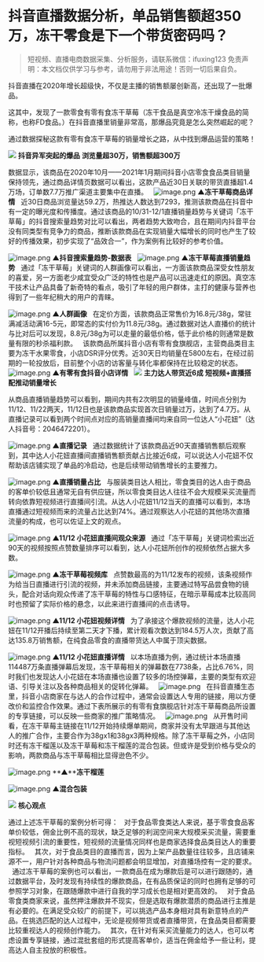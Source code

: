 # 抖音直播数据分析，单品销售额超350万，冻干零食是下一个带货密码吗？


>
> 短视频、直播电商数据采集、分析服务，请联系微信：ifuxing123
> 免责声明：本文档仅供学习与参考，请勿用于非法用途！否则一切后果自负。
> 


抖音直播在2020年增长超级快，不仅是主播的销售额屡创新高，还出现了一批爆品。


这其中，发现了一款零食有零有食冻干草莓（冻干食品是真空冷冻干燥食品的简称，也称FD食品。）在抖音直播里销量非常高，那爆品究竟是怎么突然崛起的呢？


通过数据探秘这款有零有食冻干草莓的销量增长之路，从中找到爆品运营的策略！


![](https://cdn.nlark.com/yuque/0/2021/webp/97322/1614656886069-0df1a802-bef5-4a12-bef0-1e45b3c548b9.webp#align=left&display=inline&height=170&margin=%5Bobject%20Object%5D&originHeight=170&originWidth=1080&size=0&status=done&style=none&width=1080)
**抖音异军突起的爆品**
**浏览量超30万，销售额超300万**


数据显示，该商品在2020年10月——2021年1月期间抖音小店零食食品类目销量保持领先，通过商品详情页数据可以看出，这款产品近30日关联的带货直播超1.4万场，订单数7.7万推广渠道主要集中在直播。
 
![image.png](https://cdn.nlark.com/yuque/0/2021/png/97322/1614656957950-b49eb83c-5582-4a8a-b379-33906d93ddf0.png#align=left&display=inline&height=96&margin=%5Bobject%20Object%5D&name=image.png&originHeight=192&originWidth=1080&size=117350&status=done&style=none&width=540)
**▲冻干草莓商品详情**
 
近30日商品浏览量达59.2万，热推达人数达到7293，推测该款商品在抖音中有一定的曝光度和传播度。通过该商品的10/31-12/1直播销量趋势与关键词「冻干草莓」的抖音搜索量趋势对比可以看出，两者趋势大致吻合，且在期间内抖音平台没有同类型有竞争力的商品，推断该款商品在实现销量大幅增长的同时也产生了较好的传播效果，初步实现了“品效合一”，作为案例有比较好的参考价值。


![image.png](https://cdn.nlark.com/yuque/0/2021/png/97322/1614656966814-9cb4f6ba-79d4-4917-ad4b-19131aa89256.png#align=left&display=inline&height=167&margin=%5Bobject%20Object%5D&name=image.png&originHeight=334&originWidth=832&size=32702&status=done&style=none&width=416)
**▲抖音搜索量趋势-数据表**
 
![image.png](https://cdn.nlark.com/yuque/0/2021/png/97322/1614656974845-cc3c8baa-a457-4efd-889a-b4fb97ee7238.png#align=left&display=inline&height=179&margin=%5Bobject%20Object%5D&name=image.png&originHeight=358&originWidth=1080&size=85843&status=done&style=none&width=540)
**▲冻干草莓直播销量趋势**
 
通过「冻干草莓」关键词的人群画像可以看出，一方面该款商品深受女性朋友的喜爱，另一方面老少咸宜受众广泛的特性也是产品可以迅速走红的原因。真空冻干技术让产品具备了新奇特的看点，吸引了年轻的用户群体，主打的健康与营养也得到了一些年纪稍大的用户的青睐。

![image.png](https://cdn.nlark.com/yuque/0/2021/png/97322/1614656981307-12f62b22-3c38-4e8d-99fc-0cf67c504992.png#align=left&display=inline&height=235&margin=%5Bobject%20Object%5D&name=image.png&originHeight=471&originWidth=790&size=111352&status=done&style=none&width=395)
**▲人群画像**
 
在定价方面，该款商品正常售价为16.8元/38g，常驻满减活动满16-5元，即常态的实付价为11.8元/38g。通过数据对达人直播价的统计与比对后可以发现，8.8元/38g为可以走量的最低价格，低于此价格的则通常是数量有限的秒杀福利款。
 
该款商品所属抖音小店有零有食旗舰店，主营商品类目主要为冻干水果零食，小店DSR评分优秀。近30天日均销量在5800左右，在经过前期的一轮投放后，目前整个小店的访客量与转化率都保持在比较稳定的状态。
 
![image.png](https://cdn.nlark.com/yuque/0/2021/png/97322/1614656991502-edede607-7319-40be-8e4f-966bf01da904.png#align=left&display=inline&height=152&margin=%5Bobject%20Object%5D&name=image.png&originHeight=304&originWidth=1080&size=54347&status=done&style=none&width=540)
**▲有零有食抖音小店详情**
 
![](https://cdn.nlark.com/yuque/0/2021/webp/97322/1614656886126-65236def-6bef-445b-a8f3-f4e536478bfd.webp#align=left&display=inline&height=22&margin=%5Bobject%20Object%5D&originHeight=170&originWidth=1080&size=0&status=done&style=none&width=140)
**主力达人带货近6成**
**短视频+直播搭配推动销量增长**


从商品直播销量趋势可以看到，期间内共有2次明显的销量峰值，时间点分别为11/12、11/22两天，11/12日也是该款商品实现首次日销量过万，达到了4.7万。从直播记录可以看到两个时间点对应的高销量直播间均来自同一位达人“小花妞”（达人抖音号：2046472201）。


![image.png](https://cdn.nlark.com/yuque/0/2021/png/97322/1614656998912-7fa8588d-0e45-4c18-b4c6-e0e570ef4789.png#align=left&display=inline&height=177&margin=%5Bobject%20Object%5D&name=image.png&originHeight=353&originWidth=1080&size=87083&status=done&style=none&width=540)
**▲直播记录**
 
通过数据统计了该款商品近90天直播销售额后观察到，其中达人小花妞直播间直播销售额贡献占比接近6成，可以说达人小花妞不仅帮助该店铺实现了单品的冷启动，也是后续带动销售增长的主要推力。


![image.png](https://cdn.nlark.com/yuque/0/2021/png/97322/1614657005978-46e98f52-4f76-4fc6-80ec-03962b21cb51.png#align=left&display=inline&height=216&margin=%5Bobject%20Object%5D&name=image.png&originHeight=432&originWidth=720&size=27563&status=done&style=none&width=360)
**▲直播销量占比**
 
与服装类目达人相比，零食类目的达人由于商品的客单价较低且通常无自有供应链，所以零食类目达人往往不会大规模采买流量而转向依靠短视频进行直播间引流。从达人小花妞11/12当天的直播可以看到，本场直播通过短视频而来的流量占比达到74%。通过观察达人小花妞的其他场次直播流量的构成，也可以佐证上文的观点。


![image.png](https://cdn.nlark.com/yuque/0/2021/png/97322/1614657013263-3b4d05f8-c946-4c05-aeb4-254b66c117ea.png#align=left&display=inline&height=215&margin=%5Bobject%20Object%5D&name=image.png&originHeight=429&originWidth=1080&size=48988&status=done&style=none&width=540)
**▲11/12 小花妞直播间观众来源**
 
通过「冻干草莓」关键词检索出近90天的视频按照点赞数量排序可以看到，达人小花妞所创作的视频依然占据大多数。


![image.png](https://cdn.nlark.com/yuque/0/2021/png/97322/1614657020001-ab286b1c-cfd3-4a86-9ce1-d6e4a42a1890.png#align=left&display=inline&height=235&margin=%5Bobject%20Object%5D&name=image.png&originHeight=469&originWidth=1080&size=191868&status=done&style=none&width=540)
**▲冻干草莓视频库**
 
点赞数最高的为11/12发布的视频，该条视频作为给当日直播进行引流的视频，并未添加商品链接，主要通过特写品尝食物的镜头，配合对话向观众传递了冻干草莓的特性与口感特征，在暗示草莓成本比较高同时也预留了实际价格的悬念，以此来进行直播间的点击诱导。


![image.png](https://cdn.nlark.com/yuque/0/2021/png/97322/1614657027133-8441c1f1-abb5-42be-8eb9-cebc188dea35.png#align=left&display=inline&height=117&margin=%5Bobject%20Object%5D&name=image.png&originHeight=234&originWidth=1080&size=157328&status=done&style=none&width=540)
**▲11/12 小花妞视频详情**
 
为了承接这个爆款视频的流量，达人小花妞在11/12开播后持续至第二天才下播，累计观看次数达到184.5万人次，贡献了高达135.8万销售额，在纯食品零食的直播带货达人中属于顶尖数据。


![image.png](https://cdn.nlark.com/yuque/0/2021/png/97322/1614657033944-1e8c6c13-ae0a-40d2-9d6c-1e08c72c4136.png#align=left&display=inline&height=178&margin=%5Bobject%20Object%5D&name=image.png&originHeight=355&originWidth=1080&size=132497&status=done&style=none&width=540)
**▲11/12 小花妞直播详情**
 
以本场直播为例，通过统计本场直播114487万条直播弹幕后发现，冻干草莓相关的弹幕数在7738条，占比6.76%，同时我们也发现达人小花妞在本场直播也设置了较多的场控弹幕，主要的类型有欢迎语、引导关注以及各种商品相关的促转化弹幕。
 
![image.png](https://cdn.nlark.com/yuque/0/2021/png/97322/1614657040580-561c1144-ccb8-48a3-9aec-2d5224c866b9.png#align=left&display=inline&height=149&margin=%5Bobject%20Object%5D&name=image.png&originHeight=298&originWidth=934&size=43589&status=done&style=none&width=467)
 
在抖音直播生态里，抖音小店商家在与达人的合作过程中，通常会设置达人专用的链接，用以方便改价和监控合作效果。通过下表所展示的有零有食旗舰店针对冻干草莓商品所设置的专享链接，可以反映一些商家的推广策略情况。
 
![image.png](https://cdn.nlark.com/yuque/0/2021/png/97322/1614657048550-bda9801c-80e0-4aa3-a904-63711447d76e.png#align=left&display=inline&height=212&margin=%5Bobject%20Object%5D&name=image.png&originHeight=423&originWidth=1080&size=128060&status=done&style=none&width=540)
 
从开售时间看，在冻干草莓主链接在11/12开始持续爆单期间，商家并没有太早跟进与其他达人的推广合作，主要合作为38gx1和38gx3两种规格。除了冻干草莓之外，小店同时还有冻干榴莲以及冻干草莓和冻干榴莲的混合包装。但或许是受到价格与受众的影响，两款商品与冻干草莓相比显得逊色不少。


![image.png](https://cdn.nlark.com/yuque/0/2021/png/97322/1614657056281-2ce66fcf-56fd-42bc-83d7-0df9053a63c9.png#align=left&display=inline&height=97&margin=%5Bobject%20Object%5D&name=image.png&originHeight=193&originWidth=1080&size=121832&status=done&style=none&width=540)
**▲****冻干榴莲**


![image.png](https://cdn.nlark.com/yuque/0/2021/png/97322/1614657062304-e90476bc-ac4e-427d-9d3b-14b37fb06e5a.png#align=left&display=inline&height=101&margin=%5Bobject%20Object%5D&name=image.png&originHeight=201&originWidth=1080&size=123070&status=done&style=none&width=540)
**▲混合包装**


![](https://cdn.nlark.com/yuque/0/2021/webp/97322/1614656886167-f90ed672-fa2f-45a8-98a1-b6e82649f91b.webp#align=left&display=inline&height=22&margin=%5Bobject%20Object%5D&originHeight=170&originWidth=1080&size=0&status=done&style=none&width=140)
**核心观点**


通过上述冻干草莓的案例分析可得：
 
对于食品零食类达人来说，基于零食食品客单价较低，佣金比例不高的现状，缺乏足够的利润空间来大规模采买流量，需要重视短视频引流的重要性，短视频的流量情况同样也是商家选择食品类目达人的重要指标。
 
其次，对于食品类目的直播而言，因为上架产品数量往往较多，且店铺来源不一，用户针对各种商品与物流问题都会明显增加，对直播场控有一定的要求。
 
通过冻干草莓的案例也可以看出，一款商品在成为爆款后是可以进行跟随的，通过数据平台，及时发现有持续性的爆款商品，在有品质保证的同时也拥有足够的可参照学习对象，在跟随爆款中进行自我的学习成长也是相对更高效的。
 
对于食品零食类商家来说，虽然押注爆款并不现实，但是选取有爆款潜质的商品进行主推是有必要的。在满足受众较广的前提下，可以挑选产品本身相对具有新意特点的产品。在挑选匹配的达人过程中，无论是视频带货或者直播带货，在食品类目都需要比较重视达人的视频创作能力。
 
其次，在针对有采买流量能力的达人，也可以考虑设置专享链接，通过混批套组的形式提高客单价，适当在佣金给予一些让利，提高达人自主投放的积极性。

